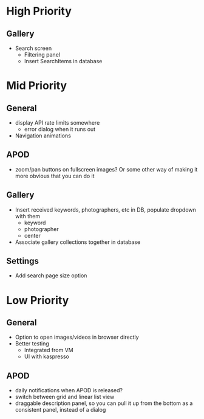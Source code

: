 # High Priority

## Gallery
- Search screen
  - Filtering panel
  - Insert SearchItems in database

# Mid Priority

## General
- display API rate limits somewhere
  - error dialog when it runs out
- Navigation animations

## APOD
- zoom/pan buttons on fullscreen images? Or some other way of making it more obvious that you can do it

## Gallery
- Insert received keywords, photographers, etc in DB, populate dropdown with them
  - keyword
  - photographer
  - center
- Associate gallery collections together in database

## Settings
- Add search page size option

# Low Priority

## General
- Option to open images/videos in browser directly
- Better testing
  - Integrated from VM
  - UI with kaspresso

## APOD
- daily notifications when APOD is released?
- switch between grid and linear list view
- draggable description panel, so you can pull it up from the bottom as a consistent panel, instead of a dialog
